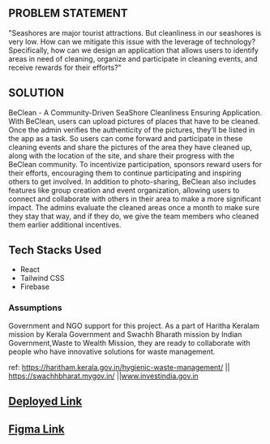 ## PROBLEM STATEMENT
"Seashores are major tourist attractions. But cleanliness in our
seashores is very low. How can we mitigate this issue with the leverage
of technology? Specifically, how can we design an application that
allows users to identify areas in need of cleaning, organize and
participate in cleaning events, and receive rewards for their efforts?"

## SOLUTION
BeClean - A Community-Driven SeaShore Cleanliness
Ensuring Application. With BeClean, users can upload
pictures of places that have to be cleaned. Once the admin verifies the
authenticity of the pictures, they’ll be listed in the app as a task. So
users can come forward and participate in these cleaning events and
share the pictures of the area they have cleaned up, along with the
location of the site, and share their progress with the BeClean
community. To incentivize participation, sponsors reward users for
their efforts, encouraging them to continue participating and inspiring
others to get involved. In addition to photo-sharing, BeClean also
includes features like group creation and event organization, allowing
users to connect and collaborate with others in their area to make a
more significant impact. The admins evaluate the cleaned areas once a
month to make sure they stay that way, and if they do, we give the
team members who cleaned them earlier additional incentives.

## Tech Stacks Used
- React
- Tailwind CSS
- Firebase

### Assumptions

Government and NGO support for this project. As a part of Haritha Keralam mission by Kerala Government and Swachh Bharath mission by Indian Government,Waste to Wealth Mission, they are ready to collaborate with people who have innovative solutions for waste management. 

ref: https://haritham.kerala.gov.in/hygienic-waste-management/ || https://swachhbharat.mygov.in/ ||www.investindia.gov.in

## [Deployed Link](https://be-clean-wnrr.vercel.app/)
## [Figma Link](https://www.figma.com/file/wKZMVmIsVnh17iR7ISDAbH/Beclean_Beachhack?node-id=0%3A1&t=YH3k32JjyRsXxflZ-0)
